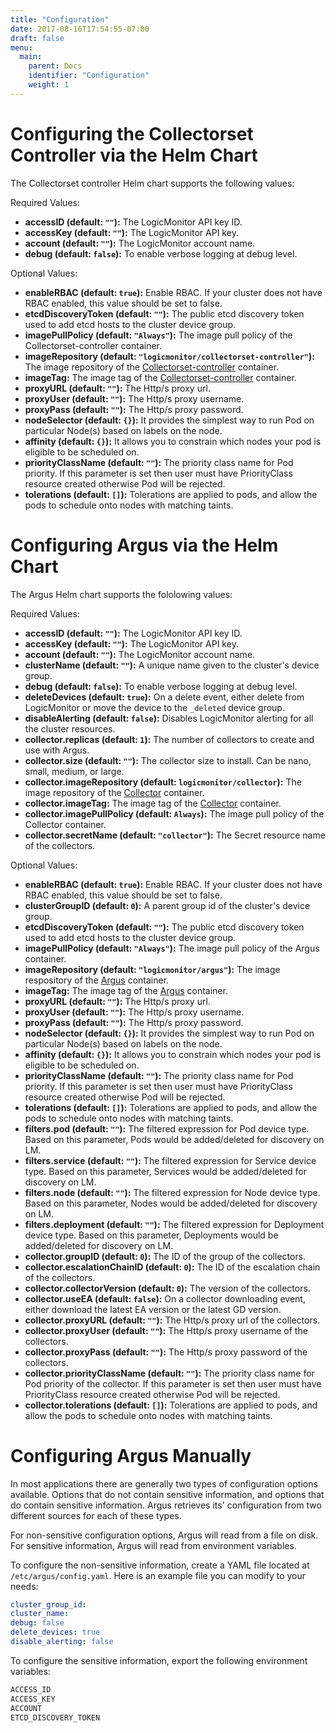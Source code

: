 ```yaml
---
title: "Configuration"
date: 2017-08-16T17:54:55-07:00
draft: false
menu:
  main:
    parent: Docs
    identifier: "Configuration"
    weight: 1
---
```


# Configuring the Collectorset Controller via the Helm Chart

The Collectorset controller Helm chart supports the following values:

Required Values:

- **accessID (default: `""`):** The LogicMonitor API key ID.
- **accessKey (default: `""`):** The LogicMonitor API key.
- **account (default: `""`):** The LogicMonitor account name.
- **debug (default: `false`):** To enable verbose logging at debug level.

Optional Values:

- **enableRBAC (default: `true`):** Enable RBAC. If your cluster does not have
RBAC enabled, this value should be set to false.
- **etcdDiscoveryToken (default: `""`):** The public etcd discovery token used to add etcd hosts to the cluster device group.
- **imagePullPolicy (default: `"Always"`):** The image pull policy of the Collectorset-controller container.
- **imageRepository (default: `"logicmonitor/collectorset-controller"`):** The image repository of the [Collectorset-controller](https://hub.docker.com/r/logicmonitor/collectorset-controller) container.
- **imageTag:** The image tag of the [Collectorset-controller](https://hub.docker.com/r/logicmonitor/collectorset-controller/tags) container.
- **proxyURL (default: `""`):** The Http/s proxy url.
- **proxyUser (default: `""`):** The Http/s proxy username.
- **proxyPass (default: `""`):** The Http/s proxy password.
- **nodeSelector (default: `{}`):** It provides the simplest way to run Pod on particular Node(s) based on labels on the node.
- **affinity (default: `{}`):** It allows you to constrain which nodes your pod is eligible to be scheduled on.
- **priorityClassName (default: `""`):** The priority class name for Pod priority. If this parameter is set then user must have PriorityClass resource created otherwise Pod will be rejected.
- **tolerations (default: `[]`):** Tolerations are applied to pods, and allow the pods to schedule onto nodes with matching taints.

# Configuring Argus via the Helm Chart

The Argus Helm chart supports the fololowing values:

Required Values:

- **accessID (default: `""`):** The LogicMonitor API key ID.
- **accessKey (default: `""`):** The LogicMonitor API key.
- **account (default: `""`):** The LogicMonitor account name.
- **clusterName (default: `""`):** A unique name given to the cluster's device group.
- **debug (default: `false`):** To enable verbose logging at debug level.
- **deleteDevices (default: `true`):** On a delete event, either delete from LogicMonitor or move the device to the `_deleted` device group.
- **disableAlerting (default: `false`):** Disables LogicMonitor alerting for all the cluster resources.
- **collector.replicas (default: `1`):** The number of collectors to create and use with Argus.
- **collector.size (default: `""`):** The collector size to install. Can be nano, small, medium, or large.
- **collector.imageRepository (default: `logicmonitor/collector`):** The image repository of the [Collector](https://hub.docker.com/r/logicmonitor/collector) container.
- **collector.imageTag:** The image tag of the [Collector](https://hub.docker.com/r/logicmonitor/collector/tags) container.
- **collector.imagePullPolicy (default: `Always`):** The image pull policy of the Collector container.
- **collector.secretName (default: `"collector"`):** The Secret resource name of the collectors.

Optional Values:

- **enableRBAC (default: `true`):** Enable RBAC. If your cluster does not have
RBAC enabled, this value should be set to false.
- **clusterGroupID (default: `0`):** A parent group id of the cluster's device group.
- **etcdDiscoveryToken (default: `""`):** The public etcd discovery token used to add etcd hosts to the cluster device group.
- **imagePullPolicy (default: `"Always"`):** The image pull policy of the Argus container.
- **imageRepository (default: `"logicmonitor/argus"`):** The image respository of the [Argus](https://hub.docker.com/r/logicmonitor/argus) container.
- **imageTag:** The image tag of the [Argus](https://hub.docker.com/r/logicmonitor/argus/tags) container.
- **proxyURL (default: `""`):** The Http/s proxy url.
- **proxyUser (default: `""`):** The Http/s proxy username.
- **proxyPass (default: `""`):** The Http/s proxy password.
- **nodeSelector (default: `{}`):** It provides the simplest way to run Pod on particular Node(s) based on labels on the node.
- **affinity (default: `{}`):** It allows you to constrain which nodes your pod is eligible to be scheduled on.
- **priorityClassName (default: `""`):** The priority class name for Pod priority. If this parameter is set then user must have PriorityClass resource created otherwise Pod will be rejected.
- **tolerations (default: `[]`):** Tolerations are applied to pods, and allow the pods to schedule onto nodes with matching taints.
- **filters.pod (default: `""`):** The filtered expression for Pod device type. Based on this parameter, Pods would be added/deleted for discovery on LM.
- **filters.service (default: `""`):** The filtered expression for Service device type. Based on this parameter, Services would be added/deleted for discovery on LM.
- **filters.node (default: `""`):** The filtered expression for Node device type. Based on this parameter, Nodes would be added/deleted for discovery on LM.
- **filters.deployment (default: `""`):** The filtered expression for Deployment device type. Based on this parameter, Deployments would be added/deleted for discovery on LM.
- **collector.groupID (default: `0`):** The ID of the group of the collectors.
- **collector.escalationChainID (default: `0`):** The ID of the escalation chain of the collectors.
- **collector.collectorVersion (default: `0`):** The version of the collectors.
- **collector.useEA (default: `false`):** On a collector downloading event, either download the latest EA version or the latest GD version.
- **collector.proxyURL (default: `""`):** The Http/s proxy url of the collectors.
- **collector.proxyUser (default: `""`):** The Http/s proxy username of the collectors.
- **collector.proxyPass (default: `""`):** The Http/s proxy password of the collectors.
- **collector.priorityClassName (default: `""`):** The priority class name for Pod priority of the collector. If this parameter is set then user must have PriorityClass resource created otherwise Pod will be rejected.
- **collector.tolerations (default: `[]`):** Tolerations are applied to pods, and allow the pods to schedule onto nodes with matching taints.

# Configuring Argus Manually

In most applications there are generally two types of configuration options
available. Options that do not contain sensitive information, and options that
do contain sensitive information. Argus retrieves its' configuration from two
different sources for each of these types.

 For non-sensitive configuration options, Argus will read from a file on disk.
 For sensitive information, Argus will read from environment variables.

To configure the non-sensitive information, create a YAML file located at
`/etc/argus/config.yaml`. Here is an example file you can modify to your needs:

```yaml
cluster_group_id:
cluster_name:
debug: false
delete_devices: true
disable_alerting: false
```

To configure the sensitive information, export the following environment
variables:

```bash
ACCESS_ID
ACCESS_KEY
ACCOUNT
ETCD_DISCOVERY_TOKEN
```
